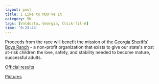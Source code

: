 ```yaml
---
layout: post
title: I Like to MOO've It
category: 5K
tags: [Valdosta, Georgia, Chick-fil-A]
time: '0:23:44'
---
```

Proceeds from the race will benefit the mission of the [Georgia Sheriffs' Boys Ranch](http://www.georgiasheriffsyouth.org/locations/georgia-sheriffs-boys-ranch) - a non-profit organization that exists to give our state's most at-risk children the love, safety, and stability needed to become mature, successful adults.

[Official results](http://cfaraceseries.com/races/172/results)

[Pictures](https://www.facebook.com/media/set/?set=a.970086956399179.1073741976.112018808872669)